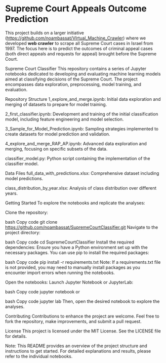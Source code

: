 
# Supreme Court Appeals Outcome Prediction

This project builds on a larger initiative (https://github.com/noambassat/VIrtual_Machine_Crawler) where we developed **web crawler**  to scrape all Supreme Court cases in Israel from 1997. The focus here is to predict the outcomes of criminal appeal cases (both direct appeals and requests for appeal) brought before the Supreme Court.

Supreme Court Classifier
This repository contains a series of Jupyter notebooks dedicated to developing and evaluating machine learning models aimed at classifying decisions of the Supreme Court. The project encompasses data exploration, preprocessing, model training, and evaluation.

Repository Structure
1_explore_and_merge.ipynb: Initial data exploration and merging of datasets to prepare for model training.

2_first_classifier.ipynb: Development and training of the initial classification model, including feature engineering and model selection.

3_Sample_for_Model_Prediction.ipynb: Sampling strategies implemented to create datasets for model prediction and validation.

4_explore_and_merge_RAP_AP.ipynb: Advanced data exploration and merging, focusing on specific subsets of the data.

classifier_model.py: Python script containing the implementation of the classifier model.

Data Files
full_data_with_predictions.xlsx: Comprehensive dataset including model predictions.

class_distribution_by_year.xlsx: Analysis of class distribution over different years.

Getting Started
To explore the notebooks and replicate the analyses:

Clone the repository:

bash
Copy code
git clone https://github.com/noambassat/SupremeCourtClassifier.git
Navigate to the project directory:

bash
Copy code
cd SupremeCourtClassifier
Install the required dependencies: Ensure you have a Python environment set up with the necessary packages. You can use pip to install the required packages:

bash
Copy code
pip install -r requirements.txt
Note: If a requirements.txt file is not provided, you may need to manually install packages as you encounter import errors when running the notebooks.

Open the notebooks: Launch Jupyter Notebook or JupyterLab:

bash
Copy code
jupyter notebook
or

bash
Copy code
jupyter lab
Then, open the desired notebook to explore the analyses.

Contributing
Contributions to enhance the project are welcome. Feel free to fork the repository, make improvements, and submit a pull request.

License
This project is licensed under the MIT License. See the LICENSE file for details.

Note: This README provides an overview of the project structure and instructions to get started. For detailed explanations and results, please refer to the individual notebooks.
